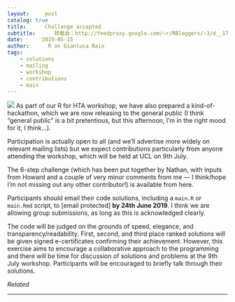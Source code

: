 ```yaml
---
layout:     post
catalog: true
title:      Challenge accepted
subtitle:      转载自：http://feedproxy.google.com/~r/RBloggers/~3/d__17Q1yG6c/
date:      2019-05-15
author:      R on Gianluca Baio
tags:
    - solutions
    - mailing
    - workshop
    - contributions
    - main
---
```






![](https://i1.wp.com/statistica.it/gianluca/post/2019-05-15-challenge-accepted/challenge-accepted.jpg?w=456)
As part of our R for HTA workshop, we have also prepared a kind-of-hackathon, which we are now releasing to the general public (I think “general public” is a bit pretentious, but this afternoon, I’m in the right mood for it, I think…).

Participation is actually open to all (and we’ll advertise more widely on relevant mailing lists) but we expect contributions particularly from anyone attending the workshop, which will be held at UCL on 9th July.

The 6-step challenge (which has been put together by Nathan, with inputs from Howard and a couple of very minor comments from me — I think/hope I’m not missing out any other contributor!) is available from here.

Participants should email their code solutions, including a `main.R` or `main.Rmd` script, to [email protected] **by 24th June 2019**. I think we are allowing group submissions, as long as this is acknowledged clearly.

The code will be judged on the grounds of speed, elegance, and transparency/readability. First, second, and third place ranked solutions will be given signed e-certificates confirming their achievement. However, this exercise aims to encourage a collaborative approach to the programming and there will be time for discussion of solutions and problems at the 9th July workshop. Participants will be encouraged to briefly talk through their solutions.


*Related*








---
